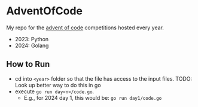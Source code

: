 # AdventOfCode
My repo for the [advent of code](https://adventofcode.com/) competitions hosted every year.
- 2023: Python
- 2024: Golang

## How to Run
- cd into `<year>` folder so that the file has access to the input files.  TODO: Look up better way to do this in go
- execute `go run day<n>/code.go`. 
  - E.g., for 2024 day 1, this would be: `go run day1/code.go`